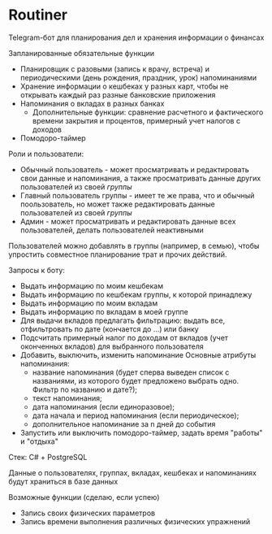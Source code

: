 # Routiner
Telegram-бот для планирования дел и хранения информации о финансах

Запланированные обязательные функции
- Планировщик с разовыми (запись к врачу, встреча) и периодическими (день рождения, праздник, урок) напоминаниями
- Хранение информации о кешбеках у разных карт, чтобы не открывать каждый раз разные банковские приложения
- Напоминания о вкладах в разных банках
  - Дополнительные функции: сравнение расчетного и фактического времени закрытия и процентов, примерный учет налогов с доходов
- Помодоро-таймер

Роли и пользователи:
- Обычный пользователь - может просматривать и редактировать свои данные и напоминания, а также просматривать данные других пользователей из своей *группы*
- Главный пользователь группы - имеет те же права, что и обычный поользователь, но может также редактировать данные пользователей из своей *группы*
- Админ - может просматривать и редактировать данные всех пользователей, делать пользователей неактивными

Пользователей можно добавлять в группы (например, в семью), чтобы упростить совместное планирование трат и прочих действий. 

Запросы к боту:
- Выдать информацию по моим кешбекам
- Выдать информацию по кешбекам группы, к которой принадлежу
- Выдать информацию по моим вкладам 
- Выдать информацию по вкладам в моей группе
 - Для выдачи вкладов предлагать фильтрацию: выдать все, отфильтровать по дате (кончается до ...) или банку
- Подсчитать примерный налог по доходам от вкладов (учет оконченных вкладов) для выбранного пользователя
- Добавить, выключить, изменить напоминание
  Основные атрибуты напоминания:
  - название напоминания (будет сперва выведен список с названиями, из которого будет предложено выбрать одно. Фильтр по названию и дате?);
  - текст напоминания;
  - дата напоминания (если единоразовое);
  - дата начала и период напоминания (если периодическое);
  - дополнительное напоминание за n дней до события
- Запустить или выключить помодоро-таймер, задать время "работы" и "отдыха" 

Стек:
C# + PostgreSQL

Данные о пользователях, группах, вкладах, кешбеках и напоминаниях будут храниться в базе данных 

Возможные функции (сделаю, если успею)
- Запись своих физических параметров 
- Запись времени выполнения различных физических упражнений
